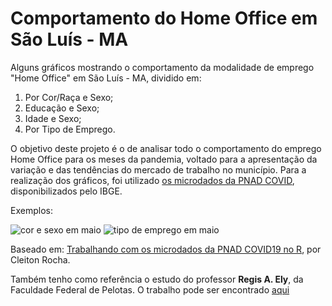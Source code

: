 # Comportamento do Home Office em São Luís - MA

Alguns gráficos mostrando o comportamento da modalidade de emprego "Home Office" em São Luís - MA, dividido em:
1. Por Cor/Raça e Sexo;
2. Educação e Sexo;
3. Idade e Sexo;
4. Por Tipo de Emprego.

O objetivo deste projeto é o de analisar todo o comportamento do emprego Home Office para os meses da pandemia, voltado para a apresentação da variação e das tendências
do mercado de trabalho no município. Para a realização dos gráficos, foi utilizado [os microdados da PNAD COVID](https://www.ibge.gov.br/estatisticas/investigacoes-experimentais/estatisticas-experimentais/27946-divulgacao-semanal-pnadcovid1?t=microdados&utm_source=covid19&utm_medium=hotsite&utm_campaign=covid_19), disponibilizados pelo IBGE.

Exemplos:

![cor e sexo em maio](https://github.com/melojec/pnad-covid-home-office/blob/main/PNAD%20COVID%20Home%20Office/Gr%C3%A1ficos%20Home%20Office/05%20-%20Maio/Por%20Cor%20e%20Sexo.png)
![tipo de emprego em maio](https://github.com/melojec/pnad-covid-home-office/blob/main/PNAD%20COVID%20Home%20Office/Gr%C3%A1ficos%20Home%20Office/05%20-%20Maio/Por%20Tipo%20de%20Emprego.png)

Baseado em: [Trabalhando com os microdados da PNAD COVID19 no R](https://medium.com/@cleitonotavio058/trabalhando-com-os-microdados-da-pnad-covid19-no-r-ecc95d294158), por Cleiton Rocha.

Também tenho como referência o estudo do professor **Regis A. Ely**, da Faculdade Federal de Pelotas. O trabalho pode ser encontrado [aqui](http://regisely.com/blog/mercado-de-trabalho-covid/)
